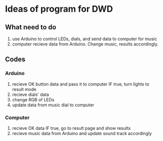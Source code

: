 # Ideas of program for DWD

## What need to do

1. use Arduino to control LEDs, dials, and send data to computer for music
2. computer recieve data from Arduino. Change music, results accordingly.

## Codes

### Arduino

1. recieve OK button data and pass it to computer
    IF true, turn lights to result mode
2. recieve dials' data
3. change RGB of LEDs
4. update data from music dial to computer

### Computer

1. recieve OK data
    IF true, go to result page and show results
2. recieve music data from Arduino and update sound track accordingly